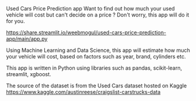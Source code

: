 Used Cars Price Prediction app
Want to find out how much your used vehicle will cost but can't decide on a price ? Don't worry, this app will do it for you.

https://share.streamlit.io/weebmogul/used-cars-price-prediction-app/main/app.py

Using Machine Learning and Data Science, this app will estimate how much your vehicle will cost, based on factors such as year, brand, cylinders etc.

This app is written in Python using libraries such as pandas, scikit-learn, streamlit, xgboost.

The source of the dataset is from the Used Cars dataset hosted on Kaggle https://www.kaggle.com/austinreese/craigslist-carstrucks-data
